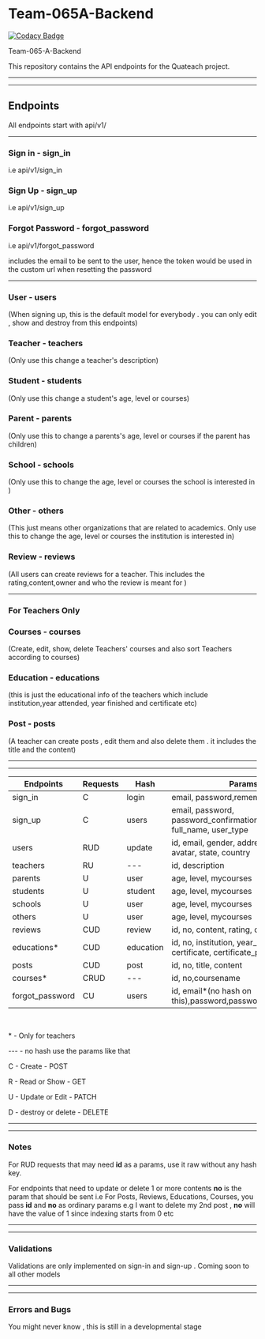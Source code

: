 # Team-065A-Backend

[![Codacy Badge](https://api.codacy.com/project/badge/Grade/9ff0babe29e74d9a8eb7f9d299cf1d29)](https://app.codacy.com/gh/BuildForSDGCohort2/Team-065A-Backend?utm_source=github.com&utm_medium=referral&utm_content=BuildForSDGCohort2/Team-065A-Backend&utm_campaign=Badge_Grade_Settings)

Team-065-A-Backend

This repository contains the API endpoints for the Quateach project.

---

---

## Endpoints

All endpoints start with api/v1/

---

### Sign in - sign_in

i.e api/v1/sign_in

### Sign Up - sign_up

i.e api/v1/sign_up

### Forgot Password - forgot_password

i.e api/v1/forgot_password

includes the email to be sent to the user, hence the token would be used in the custom url when resetting the password

---

### User - users

(When signing up, this is the default model for everybody . you can only edit , show and destroy from this endpoints)

### Teacher - teachers

(Only use this change a teacher's description)

### Student - students

(Only use this change a student's age, level or courses)

### Parent - parents

(Only use this to change a parents's age, level or courses if the parent has children)

### School - schools

(Only use this to change the age, level or courses the school is interested in )

### Other - others

(This just means other organizations that are related to academics. Only use this to change the age, level or courses the institution is interested in)

### Review - reviews

(All users can create reviews for a teacher. This includes the rating,content,owner and who the review is meant for )

---

### **For Teachers Only**

### Courses - courses

(Create, edit, show, delete Teachers' courses and also sort Teachers according to courses)

### Education - educations

(this is just the educational info of the teachers which include institution,year attended, year finished and certificate etc)

### Post - posts

(A teacher can create posts , edit them and also delete them . it includes the title and the content)

---

---

| Endpoints       | Requests | Hash      | Params                                                                  |
| --------------- | -------- | --------- | ----------------------------------------------------------------------- |
| sign_in         | C        | login     | email, password,remember                                                |
| sign_up         | C        | users     | email, password, password_confirmation, phone, full_name, user_type     |
| users           | RUD      | update    | id, email, gender, address, phone, avatar, state, country               |
| teachers        | RU       | ---       | id, description                                                         |
| parents         | U        | user      | age, level, mycourses                                                   |
| students        | U        | student   | age, level, mycourses                                                   |
| schools         | U        | user      | age, level, mycourses                                                   |
| others          | U        | user      | age, level, mycourses                                                   |
| reviews         | CUD      | review    | id, no, content, rating, owner                                          |
| educations\*    | CUD      | education | id, no, institution, year_from, year_to, certificate, certificate_proof |
| posts           | CUD      | post      | id, no, title, content                                                  |
| courses\*       | CRUD     | ---       | id, no,coursename                                                       |
| forgot_password | CU       | users     | id, email\*(no hash on this),password,password_confirmation             |

<br>

\* - Only for teachers

--- - no hash use the params like that

C - Create - POST

R - Read or Show - GET

U - Update or Edit - PATCH

D - destroy or delete - DELETE

---

---

### Notes

For RUD requests that may need **id** as a params, use it raw without any hash key.

For endpoints that need to update or delete 1 or more contents **no** is the param that should be sent
i.e For Posts, Reviews, Educations, Courses, you pass **id** and **no** as ordinary params
e.g I want to delete my 2nd post , **no** will have the value of 1 since indexing starts from 0 etc

---

---

### Validations

Validations are only implemented on sign-in and sign-up . Coming soon to all other models

---

---

### Errors and Bugs

You might never know , this is still in a developmental stage
